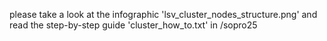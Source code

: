 please take a look at the infographic 'lsv_cluster_nodes_structure.png' and read the step-by-step guide 'cluster_how_to.txt' in /sopro25
